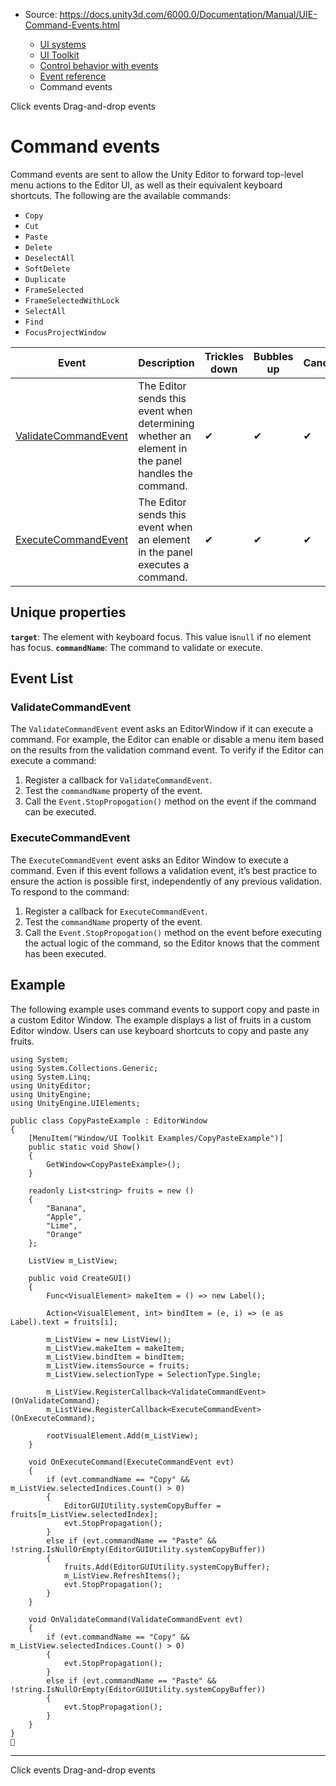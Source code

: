 * Source: https://docs.unity3d.com/6000.0/Documentation/Manual/UIE-Command-Events.html

  * [UI systems](https://docs.unity3d.com/6000.0/Documentation/Manual/UIToolkits.html)
  * [UI Toolkit](https://docs.unity3d.com/6000.0/Documentation/Manual/UIElements.html)
  * [Control behavior with events](https://docs.unity3d.com/6000.0/Documentation/Manual/UIE-Events.html)
  * [Event reference](https://docs.unity3d.com/6000.0/Documentation/Manual/UIE-Events-Reference.html)
  * Command events


[](https://docs.unity3d.com/6000.0/Documentation/Manual/UIE-Click-Events.html)
Click events
[](https://docs.unity3d.com/6000.0/Documentation/Manual/UIE-Drag-Events.html)
Drag-and-drop events
# Command events
Command events are sent to allow the Unity Editor to forward top-level menu actions to the Editor UI, as well as their equivalent keyboard shortcuts.
The following are the available commands:
  * `Copy`
  * `Cut`
  * `Paste`
  * `Delete`
  * `DeselectAll`
  * `SoftDelete`
  * `Duplicate`
  * `FrameSelected`
  * `FrameSelectedWithLock`
  * `SelectAll`
  * `Find`
  * `FocusProjectWindow`

**Event** | **Description** | **Trickles down** | **Bubbles up** | **Cancellable**  
---|---|---|---|---  
[ValidateCommandEvent](https://docs.unity3d.com/6000.0/Documentation/ScriptReference/UIElements.ValidateCommandEvent.html) | The Editor sends this event when determining whether an element in the panel handles the command. | ✔ | ✔ | ✔  
[ExecuteCommandEvent](https://docs.unity3d.com/6000.0/Documentation/ScriptReference/UIElements.ExecuteCommandEvent.html) | The Editor sends this event when an element in the panel executes a command. | ✔ | ✔ | ✔  
## Unique properties
**`target`**: The element with keyboard focus. This value is`null` if no element has focus.
**`commandName`**: The command to validate or execute.
## Event List
### ValidateCommandEvent
The `ValidateCommandEvent` event asks an EditorWindow if it can execute a command. For example, the Editor can enable or disable a menu item based on the results from the validation command event. 
To verify if the Editor can execute a command:
  1. Register a callback for `ValidateCommandEvent`.
  2. Test the `commandName` property of the event.
  3. Call the `Event.StopPropogation()` method on the event if the command can be executed.


### ExecuteCommandEvent
The `ExecuteCommandEvent` event asks an Editor Window to execute a command. 
Even if this event follows a validation event, it’s best practice to ensure the action is possible first, independently of any previous validation.
To respond to the command:
  1. Register a callback for `ExecuteCommandEvent`.
  2. Test the `commandName` property of the event.
  3. Call the `Event.StopPropogation()` method on the event before executing the actual logic of the command, so the Editor knows that the comment has been executed.


## Example
The following example uses command events to support copy and paste in a custom Editor Window. The example displays a list of fruits in a custom Editor window. Users can use keyboard shortcuts to copy and paste any fruits.
```
using System;
using System.Collections.Generic;
using System.Linq;
using UnityEditor;
using UnityEngine;
using UnityEngine.UIElements;

public class CopyPasteExample : EditorWindow
{
    [MenuItem("Window/UI Toolkit Examples/CopyPasteExample")]
    public static void Show()
    {
        GetWindow<CopyPasteExample>();
    }

    readonly List<string> fruits = new ()
    {
        "Banana",
        "Apple",
        "Lime",
        "Orange"
    };
    
    ListView m_ListView;

    public void CreateGUI()
    {
        Func<VisualElement> makeItem = () => new Label();

        Action<VisualElement, int> bindItem = (e, i) => (e as Label).text = fruits[i];

        m_ListView = new ListView();
        m_ListView.makeItem = makeItem;
        m_ListView.bindItem = bindItem;
        m_ListView.itemsSource = fruits;
        m_ListView.selectionType = SelectionType.Single;
        
        m_ListView.RegisterCallback<ValidateCommandEvent>(OnValidateCommand);
        m_ListView.RegisterCallback<ExecuteCommandEvent>(OnExecuteCommand);
        
        rootVisualElement.Add(m_ListView);
    }

    void OnExecuteCommand(ExecuteCommandEvent evt)
    {
        if (evt.commandName == "Copy" && m_ListView.selectedIndices.Count() > 0)
        {
            EditorGUIUtility.systemCopyBuffer = fruits[m_ListView.selectedIndex];
            evt.StopPropagation();
        }
        else if (evt.commandName == "Paste" && !string.IsNullOrEmpty(EditorGUIUtility.systemCopyBuffer))
        {
            fruits.Add(EditorGUIUtility.systemCopyBuffer);
            m_ListView.RefreshItems();
            evt.StopPropagation();
        }
    }

    void OnValidateCommand(ValidateCommandEvent evt)
    {
        if (evt.commandName == "Copy" && m_ListView.selectedIndices.Count() > 0)
        {
            evt.StopPropagation();
        }
        else if (evt.commandName == "Paste" && !string.IsNullOrEmpty(EditorGUIUtility.systemCopyBuffer))
        {
            evt.StopPropagation();
        }
    }
}

```

* * *
[](https://docs.unity3d.com/6000.0/Documentation/Manual/UIE-Click-Events.html)
Click events
[](https://docs.unity3d.com/6000.0/Documentation/Manual/UIE-Drag-Events.html)
Drag-and-drop events
